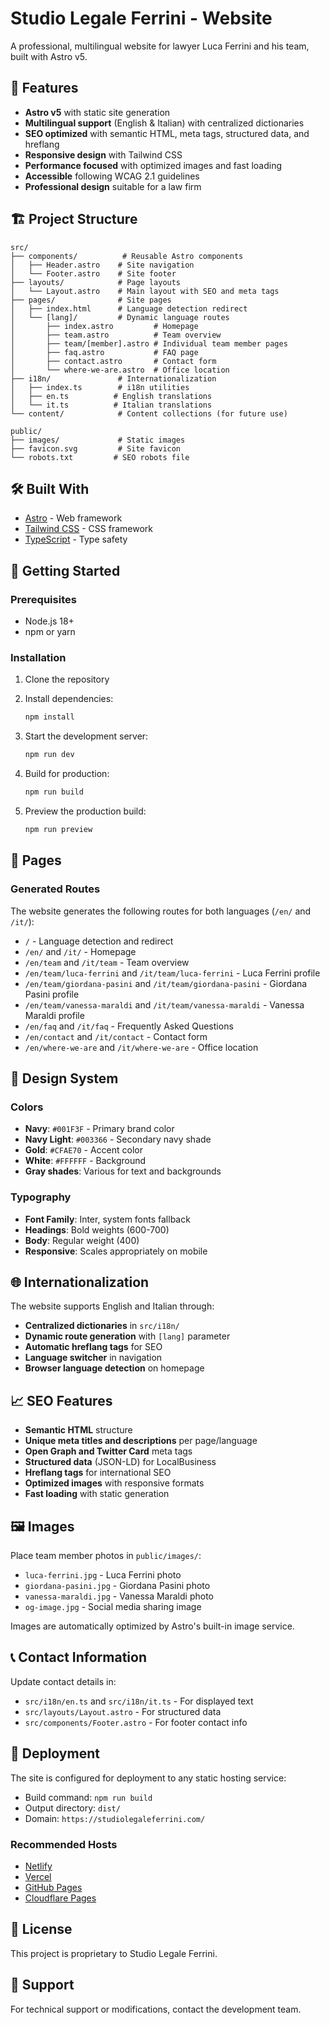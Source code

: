 # Studio Legale Ferrini - Website

A professional, multilingual website for lawyer Luca Ferrini and his team, built with Astro v5.

## 🚀 Features

- **Astro v5** with static site generation
- **Multilingual support** (English & Italian) with centralized dictionaries
- **SEO optimized** with semantic HTML, meta tags, structured data, and hreflang
- **Responsive design** with Tailwind CSS
- **Performance focused** with optimized images and fast loading
- **Accessible** following WCAG 2.1 guidelines
- **Professional design** suitable for a law firm

## 🏗️ Project Structure

```
src/
├── components/          # Reusable Astro components
│   ├── Header.astro    # Site navigation
│   └── Footer.astro    # Site footer
├── layouts/            # Page layouts
│   └── Layout.astro    # Main layout with SEO and meta tags
├── pages/              # Site pages
│   ├── index.html      # Language detection redirect
│   └── [lang]/         # Dynamic language routes
│       ├── index.astro         # Homepage
│       ├── team.astro          # Team overview
│       ├── team/[member].astro # Individual team member pages
│       ├── faq.astro           # FAQ page
│       ├── contact.astro       # Contact form
│       └── where-we-are.astro  # Office location
├── i18n/               # Internationalization
│   ├── index.ts        # i18n utilities
│   ├── en.ts          # English translations
│   └── it.ts          # Italian translations
└── content/            # Content collections (for future use)

public/
├── images/             # Static images
├── favicon.svg         # Site favicon
└── robots.txt         # SEO robots file
```

## 🛠️ Built With

- [Astro](https://astro.build/) - Web framework
- [Tailwind CSS](https://tailwindcss.com/) - CSS framework
- [TypeScript](https://www.typescriptlang.org/) - Type safety

## 🚀 Getting Started

### Prerequisites

- Node.js 18+
- npm or yarn

### Installation

1. Clone the repository
2. Install dependencies:

   ```bash
   npm install
   ```

3. Start the development server:

   ```bash
   npm run dev
   ```

4. Build for production:

   ```bash
   npm run build
   ```

5. Preview the production build:
   ```bash
   npm run preview
   ```

## 📱 Pages

### Generated Routes

The website generates the following routes for both languages (`/en/` and `/it/`):

- `/` - Language detection and redirect
- `/en/` and `/it/` - Homepage
- `/en/team` and `/it/team` - Team overview
- `/en/team/luca-ferrini` and `/it/team/luca-ferrini` - Luca Ferrini profile
- `/en/team/giordana-pasini` and `/it/team/giordana-pasini` - Giordana Pasini profile
- `/en/team/vanessa-maraldi` and `/it/team/vanessa-maraldi` - Vanessa Maraldi profile
- `/en/faq` and `/it/faq` - Frequently Asked Questions
- `/en/contact` and `/it/contact` - Contact form
- `/en/where-we-are` and `/it/where-we-are` - Office location

## 🎨 Design System

### Colors

- **Navy**: `#001F3F` - Primary brand color
- **Navy Light**: `#003366` - Secondary navy shade
- **Gold**: `#CFAE70` - Accent color
- **White**: `#FFFFFF` - Background
- **Gray shades**: Various for text and backgrounds

### Typography

- **Font Family**: Inter, system fonts fallback
- **Headings**: Bold weights (600-700)
- **Body**: Regular weight (400)
- **Responsive**: Scales appropriately on mobile

## 🌐 Internationalization

The website supports English and Italian through:

- **Centralized dictionaries** in `src/i18n/`
- **Dynamic route generation** with `[lang]` parameter
- **Automatic hreflang tags** for SEO
- **Language switcher** in navigation
- **Browser language detection** on homepage

## 📈 SEO Features

- **Semantic HTML** structure
- **Unique meta titles and descriptions** per page/language
- **Open Graph and Twitter Card** meta tags
- **Structured data** (JSON-LD) for LocalBusiness
- **Hreflang tags** for international SEO
- **Optimized images** with responsive formats
- **Fast loading** with static generation

## 🖼️ Images

Place team member photos in `public/images/`:

- `luca-ferrini.jpg` - Luca Ferrini photo
- `giordana-pasini.jpg` - Giordana Pasini photo
- `vanessa-maraldi.jpg` - Vanessa Maraldi photo
- `og-image.jpg` - Social media sharing image

Images are automatically optimized by Astro's built-in image service.

## 📞 Contact Information

Update contact details in:

- `src/i18n/en.ts` and `src/i18n/it.ts` - For displayed text
- `src/layouts/Layout.astro` - For structured data
- `src/components/Footer.astro` - For footer contact info

## 🚀 Deployment

The site is configured for deployment to any static hosting service:

- Build command: `npm run build`
- Output directory: `dist/`
- Domain: `https://studiolegaleferrini.com/`

### Recommended Hosts

- [Netlify](https://netlify.com)
- [Vercel](https://vercel.com)
- [GitHub Pages](https://pages.github.com)
- [Cloudflare Pages](https://pages.cloudflare.com)

## 📝 License

This project is proprietary to Studio Legale Ferrini.

## 🤝 Support

For technical support or modifications, contact the development team.
